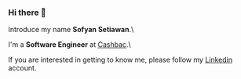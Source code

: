 ### Hi there 👋

Introduce my name **Sofyan Setiawan**.\

I'm a **Software Engineer** at [Cashbac](https://cashbac.com/).\

If you are interested in getting to know me, please follow my [Linkedin](https://www.linkedin.com/in/sofyan-setiawan-8b323878/) account.
